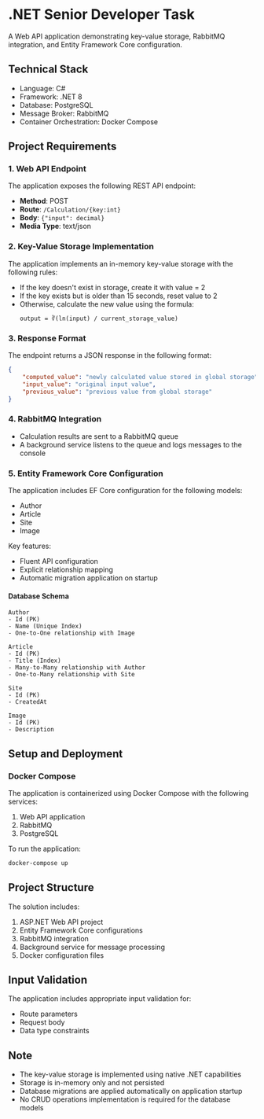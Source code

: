 # .NET Senior Developer Task

A Web API application demonstrating key-value storage, RabbitMQ integration, and Entity Framework Core configuration.

## Technical Stack

- Language: C#
- Framework: .NET 8
- Database: PostgreSQL
- Message Broker: RabbitMQ
- Container Orchestration: Docker Compose

## Project Requirements

### 1. Web API Endpoint

The application exposes the following REST API endpoint:
- **Method**: POST
- **Route**: `/Calculation/{key:int}`
- **Body**: `{"input": decimal}`
- **Media Type**: text/json

### 2. Key-Value Storage Implementation

The application implements an in-memory key-value storage with the following rules:
- If the key doesn't exist in storage, create it with value = 2
- If the key exists but is older than 15 seconds, reset value to 2
- Otherwise, calculate the new value using the formula:
  ```
  output = ∛(ln(input) / current_storage_value)
  ```

### 3. Response Format

The endpoint returns a JSON response in the following format:
```json
{
    "computed_value": "newly calculated value stored in global storage",
    "input_value": "original input value",
    "previous_value": "previous value from global storage"
}
```

### 4. RabbitMQ Integration

- Calculation results are sent to a RabbitMQ queue
- A background service listens to the queue and logs messages to the console

### 5. Entity Framework Core Configuration

The application includes EF Core configuration for the following models:
- Author
- Article
- Site
- Image

Key features:
- Fluent API configuration
- Explicit relationship mapping
- Automatic migration application on startup

#### Database Schema

```
Author
- Id (PK)
- Name (Unique Index)
- One-to-One relationship with Image

Article
- Id (PK)
- Title (Index)
- Many-to-Many relationship with Author
- One-to-Many relationship with Site

Site
- Id (PK)
- CreatedAt

Image
- Id (PK)
- Description
```

## Setup and Deployment

### Docker Compose

The application is containerized using Docker Compose with the following services:
1. Web API application
2. RabbitMQ
3. PostgreSQL

To run the application:

```bash
docker-compose up
```

## Project Structure

The solution includes:
1. ASP.NET Web API project
2. Entity Framework Core configurations
3. RabbitMQ integration
4. Background service for message processing
5. Docker configuration files

## Input Validation

The application includes appropriate input validation for:
- Route parameters
- Request body
- Data type constraints

## Note

- The key-value storage is implemented using native .NET capabilities
- Storage is in-memory only and not persisted
- Database migrations are applied automatically on application startup
- No CRUD operations implementation is required for the database models
